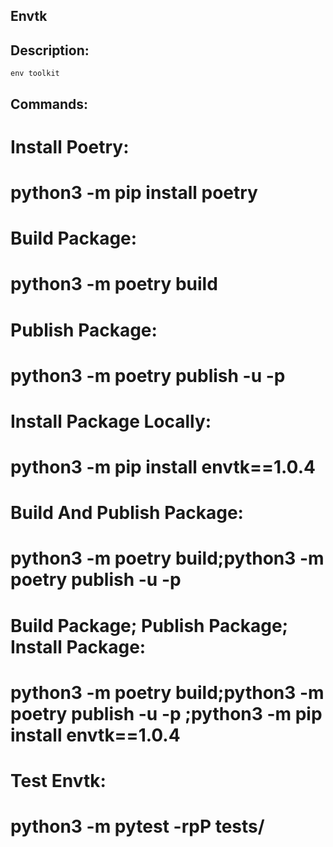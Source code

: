 
## Envtk

## Description:

    env toolkit

## Commands:

# Install Poetry:
#    python3 -m pip install poetry

# Build Package:
#    python3 -m poetry build

# Publish Package:
#    python3 -m poetry publish -u <username> -p <password>

# Install Package Locally:
#    python3 -m pip install envtk==1.0.4

# Build And Publish Package:
#    python3 -m poetry build;python3 -m poetry publish -u <username> -p <password>

# Build Package; Publish Package; Install Package:
#    python3 -m poetry build;python3 -m poetry publish -u <username> -p <password>;python3 -m pip install envtk==1.0.4

# Test Envtk:
#    python3 -m pytest -rpP tests/


